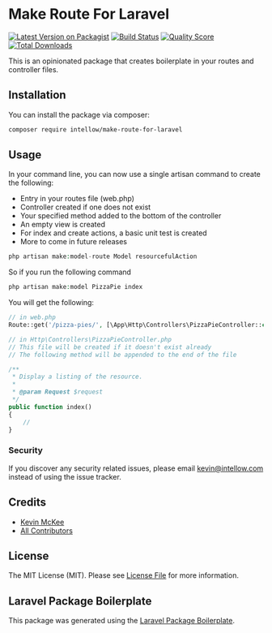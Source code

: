 # Make Route For Laravel

[![Latest Version on Packagist](https://img.shields.io/packagist/v/intellow/make-route-for-laravel.svg?style=flat-square)](https://packagist.org/packages/intellow/make-route-for-laravel)
[![Build Status](https://img.shields.io/travis/intellow/make-route-for-laravel/master.svg?style=flat-square)](https://travis-ci.org/intellow/make-route-for-laravel)
[![Quality Score](https://img.shields.io/scrutinizer/g/intellow/make-route-for-laravel.svg?style=flat-square)](https://scrutinizer-ci.com/g/intellow/make-route-for-laravel)
[![Total Downloads](https://img.shields.io/packagist/dt/intellow/make-route-for-laravel.svg?style=flat-square)](https://packagist.org/packages/intellow/make-route-for-laravel)

This is an opinionated package that creates boilerplate in your routes and controller files.

## Installation

You can install the package via composer:

```bash
composer require intellow/make-route-for-laravel
```

## Usage

In your command line, you can now use a single artisan command to create the following:
- Entry in your routes file (web.php)
- Controller created if one does not exist
- Your specified method added to the bottom of the controller
- An empty view is created
- For index and create actions, a basic unit test is created
- More to come in future releases

``` php
php artisan make:model-route Model resourcefulAction
```

So if you run the following command
``` php
php artisan make:model PizzaPie index
```

You will get the following:

``` php
// in web.php
Route::get('/pizza-pies/', [\App\Http\Controllers\PizzaPieController::class, 'index']);

// in Http\Controllers\PizzaPieController.php
// This file will be created if it doesn't exist already
// The following method will be appended to the end of the file

/**
 * Display a listing of the resource.
 *
 * @param Request $request
 */
public function index()
{
    //
}

```

### Security

If you discover any security related issues, please email kevin@intellow.com instead of using the issue tracker.

## Credits

- [Kevin McKee](https://github.com/intellow)
- [All Contributors](../../contributors)

## License

The MIT License (MIT). Please see [License File](LICENSE.md) for more information.

## Laravel Package Boilerplate

This package was generated using the [Laravel Package Boilerplate](https://laravelpackageboilerplate.com).
